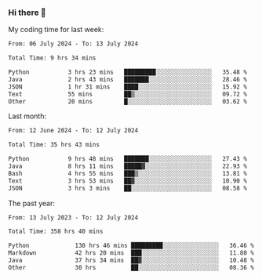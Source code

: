 ### Hi there 👋

My coding time for last week:

<!--START_SECTION:week-->

```txt
From: 06 July 2024 - To: 13 July 2024

Total Time: 9 hrs 34 mins

Python           3 hrs 23 mins   █████████░░░░░░░░░░░░░░░░   35.48 %
Java             2 hrs 43 mins   ███████░░░░░░░░░░░░░░░░░░   28.46 %
JSON             1 hr 31 mins    ████░░░░░░░░░░░░░░░░░░░░░   15.92 %
Text             55 mins         ██▒░░░░░░░░░░░░░░░░░░░░░░   09.72 %
Other            20 mins         █░░░░░░░░░░░░░░░░░░░░░░░░   03.62 %
```

<!--END_SECTION:week-->

Last month:

<!--START_SECTION:month-->

```txt
From: 12 June 2024 - To: 12 July 2024

Total Time: 35 hrs 43 mins

Python           9 hrs 48 mins   ███████░░░░░░░░░░░░░░░░░░   27.43 %
Java             8 hrs 11 mins   █████▓░░░░░░░░░░░░░░░░░░░   22.93 %
Bash             4 hrs 55 mins   ███▒░░░░░░░░░░░░░░░░░░░░░   13.81 %
Text             3 hrs 53 mins   ██▓░░░░░░░░░░░░░░░░░░░░░░   10.90 %
JSON             3 hrs 3 mins    ██░░░░░░░░░░░░░░░░░░░░░░░   08.58 %
```

<!--END_SECTION:month-->

The past year:

<!--START_SECTION:year-->

```txt
From: 13 July 2023 - To: 12 July 2024

Total Time: 358 hrs 40 mins

Python             130 hrs 46 mins █████████░░░░░░░░░░░░░░░░   36.46 %
Markdown           42 hrs 20 mins  ███░░░░░░░░░░░░░░░░░░░░░░   11.80 %
Java               37 hrs 34 mins  ██▓░░░░░░░░░░░░░░░░░░░░░░   10.48 %
Other              30 hrs          ██░░░░░░░░░░░░░░░░░░░░░░░   08.36 %
```

<!--END_SECTION:year-->
